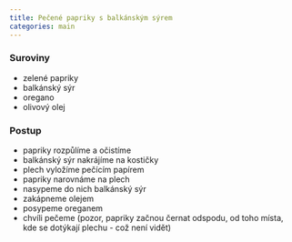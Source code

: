 ```yaml
---
title: Pečené papriky s balkánským sýrem
categories: main
---
```


### Suroviny
- zelené papriky
- balkánský sýr
- oregano
- olivový olej

### Postup
- papriky rozpůlíme a očistíme
- balkánský sýr nakrájíme na kostičky
- plech vyložíme pečícím papírem
- papriky narovnáme na plech
- nasypeme do nich balkánský sýr
- zakápneme olejem
- posypeme oreganem
- chvíli pečeme (pozor, papriky začnou černat odspodu, od toho místa, kde se dotýkají plechu - což není vidět)
